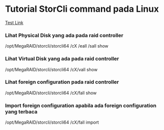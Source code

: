 # Tutorial StorCli command pada Linux

<a href="storcli.md">
  Test Link
</a>

### Lihat Physical Disk yang ada pada raid controller 
/opt/MegaRAID/storcli/storcli64 /cX /eall /sall show

### Lihat Virtual Disk yang ada pada raid controller
/opt/MegaRAID/storcli/storcli64 /cX/vall show

### Lihat foreign configuration pada raid controller
/opt/MegaRAID/storcli/storcli64 /cX/fall show

### Import foreign configuration apabila ada foreign configuration yang terbaca
/opt/MegaRAID/storcli/storcli64 /cX/fall import
